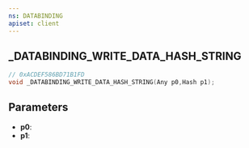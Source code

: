```yaml
---
ns: DATABINDING
apiset: client
---
```

## _DATABINDING_WRITE_DATA_HASH_STRING

```c
// 0xACDEF586BD71B1FD
void _DATABINDING_WRITE_DATA_HASH_STRING(Any p0,Hash p1);
```


## Parameters
* **p0**:
* **p1**: